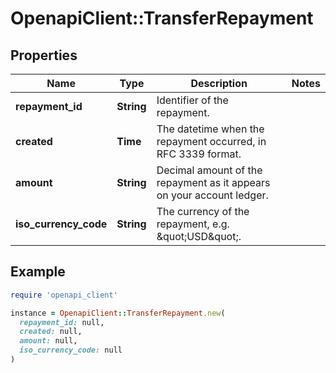 # OpenapiClient::TransferRepayment

## Properties

| Name | Type | Description | Notes |
| ---- | ---- | ----------- | ----- |
| **repayment_id** | **String** | Identifier of the repayment. |  |
| **created** | **Time** | The datetime when the repayment occurred, in RFC 3339 format. |  |
| **amount** | **String** | Decimal amount of the repayment as it appears on your account ledger. |  |
| **iso_currency_code** | **String** | The currency of the repayment, e.g. \&quot;USD\&quot;. |  |

## Example

```ruby
require 'openapi_client'

instance = OpenapiClient::TransferRepayment.new(
  repayment_id: null,
  created: null,
  amount: null,
  iso_currency_code: null
)
```

